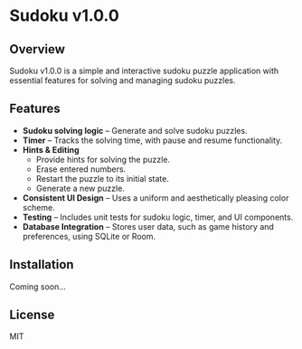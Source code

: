 # Sudoku v1.0.0

## Overview

Sudoku v1.0.0 is a simple and interactive sudoku puzzle application with essential features for solving and managing sudoku puzzles.

## Features

- **Sudoku solving logic** – Generate and solve sudoku puzzles.
- **Timer** – Tracks the solving time, with pause and resume functionality.
- **Hints & Editing**  
  - Provide hints for solving the puzzle.  
  - Erase entered numbers.  
  - Restart the puzzle to its initial state.  
  - Generate a new puzzle.  
- **Consistent UI Design** – Uses a uniform and aesthetically pleasing color scheme.  
- **Testing** – Includes unit tests for sudoku logic, timer, and UI components.  
- **Database Integration** – Stores user data, such as game history and preferences, using SQLite or Room.  

## Installation

Coming soon...

## License

MIT
